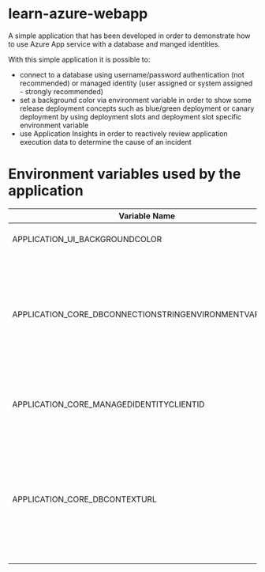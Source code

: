 # learn-azure-webapp
A simple application that has been developed in order to demonstrate how to use Azure App service with a database and manged identities.

With this simple application it is possible to:

- connect to a database using username/password authentication (not recommended) or managed identity (user assigned or system assigned - strongly recommended)
- set a background color via environment variable in order to show some release deployment concepts such as blue/green deployment or canary deployment by using deployment slots and deployment slot specific environment variable
- use Application Insights in order to reactively review application execution data to determine the cause of an incident

# Environment variables used by the application

| Variable Name                                          | Description                                                                                         |
| ------------------                                     | ---------------------------------------------------------------                                     |
| APPLICATION_UI_BACKGROUNDCOLOR                         | If set, set the background color of the website. The value should be a valid CSS color value        |
| APPLICATION_CORE_DBCONNECTIONSTRINGENVIRONMENTVARIABLE | The name of the connection string created in the connection string section. The value a prefix plus the name of the connection string. The prefix should be <ul><li>For Azure SQL Database: SQLAZURECONNSTR</li><li>For Azure Database for MySQL: MYSQLCONNSTR_<li>For Azure Database for PostgreSQL: POSTGRESQLCONNSTR_</li></ul>                           |
| APPLICATION_CORE_MANAGEDIDENTITYCLIENTID               | The client id associated to the user assigned managed identity. If the value is empty, it takes the system assigned managed identity. If used, the **APPLICATION_CORE_DBCONTEXTURL** environment variable is mandatory  |
| APPLICATION_CORE_DBCONTEXTURL                          | Contains the context to assign to the managed identity used by the connection string, if set. Values are <br /><ul><li>For Azure SQL Database: https://database.windows.net/.default</li><li>For Azure Database for MySQL: https://ossrdbms-aad.database.windows.net/.default</li><li>For Azure Database for PostgreSQL: https://ossrdbms-aad.database.windows.net/.default</li></ul> |

